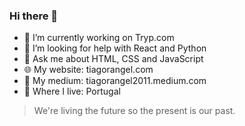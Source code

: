 <!--
**tiagorangel2011/tiagorangel2011** is a ✨ _special_ ✨ repository because its `README.md` (this file) appears on your GitHub profile.
-->

### Hi there 👋


* 🔭 I’m currently working on Tryp.com
* 🤔 I’m looking for help with React and Python
* 💬 Ask me about HTML, CSS and JavaScript
* 🌐 My website: tiagorangel.com
* 📜 My medium: tiagorangel2011.medium.com
* 🚩 Where I live: Portugal

> We're living the future so
> the present is our past.


